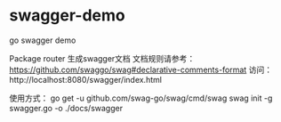 # swagger-demo
go swagger demo

Package router 生成swagger文档
文档规则请参考：https://github.com/swaggo/swag#declarative-comments-format
访问：http://localhost:8080/swagger/index.html

使用方式：
	go get -u github.com/swag-go/swag/cmd/swag
	swag init -g swagger.go -o ./docs/swagger
